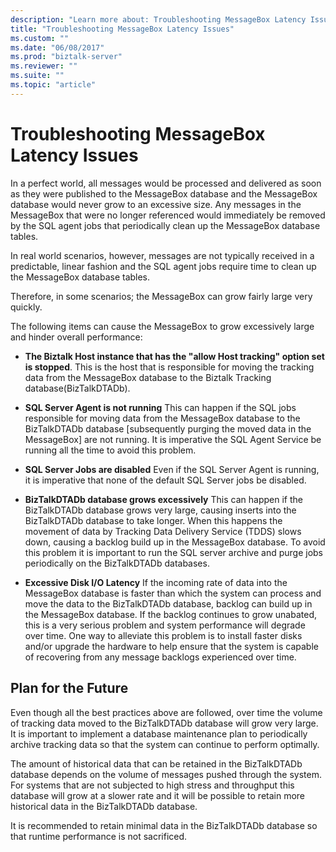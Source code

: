 ```yaml
---
description: "Learn more about: Troubleshooting MessageBox Latency Issues"
title: "Troubleshooting MessageBox Latency Issues"
ms.custom: ""
ms.date: "06/08/2017"
ms.prod: "biztalk-server"
ms.reviewer: ""
ms.suite: ""
ms.topic: "article"
---
```

# Troubleshooting MessageBox Latency Issues
In a perfect world, all messages would be processed and delivered as soon as they were published to the MessageBox database and the MessageBox database would never grow to an excessive size. Any messages in the MessageBox that were no longer referenced would immediately be removed by the SQL agent jobs that periodically clean up the MessageBox database tables.  
  
 In real world scenarios, however, messages are not typically received in a predictable, linear fashion and the SQL agent jobs require time to clean up the MessageBox database tables.  
  
 Therefore, in some scenarios; the MessageBox can grow fairly large very quickly.  
  
 The following items can cause the MessageBox to grow excessively large and hinder overall performance:  
  
-   **The Biztalk Host instance that has the "allow Host tracking" option set is stopped**. This is the host that is responsible for moving the tracking data from the MessageBox database to the Biztalk Tracking database(BizTalkDTADb).  
  
-   **SQL Server Agent is not running** This can happen if the SQL jobs responsible for moving data from the MessageBox database to the BizTalkDTADb database [subsequently purging the moved data in the MessageBox] are not running. It is imperative the SQL Agent Service be running all the time to avoid this problem.  
  
-   **SQL Server Jobs are disabled** Even if the SQL Server Agent is running, it is imperative that none of the default SQL Server jobs be disabled.  
  
-   **BizTalkDTADb database grows excessively** This can happen if the BizTalkDTADb database grows very large, causing inserts into the BizTalkDTADb database to take longer. When this happens the movement of data by Tracking Data Delivery Service (TDDS) slows down, causing a backlog build up in the MessageBox database. To avoid this problem it is important to run the SQL server archive and purge jobs periodically on the BizTalkDTADb databases.  
  
-   **Excessive Disk I/O Latency** If the incoming rate of data into the MessageBox database is faster than which the system can process and move the data to the BizTalkDTADb database, backlog can build up in the MessageBox database. If the backlog continues to grow unabated, this is a very serious problem and system performance will degrade over time. One way to alleviate this problem is to install faster disks and/or upgrade the hardware to help ensure that the system is capable of recovering from any message backlogs experienced over time.  
  
## Plan for the Future  
 Even though all the best practices above are followed, over time the volume of tracking data moved to the BizTalkDTADb database will grow very large. It is important to implement a database maintenance plan to periodically archive tracking data so that the system can continue to perform optimally.  
  
 The amount of historical data that can be retained in the BizTalkDTADb database depends on the volume of messages pushed through the system. For systems that are not subjected to high stress and throughput this database will grow at a slower rate and it will be possible to retain more historical data in the BizTalkDTADb database.  
  
 It is recommended to retain minimal data in the BizTalkDTADb database so that runtime performance is not sacrificed.
